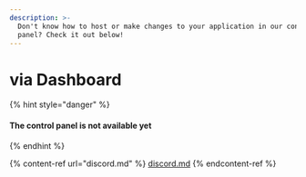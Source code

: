```yaml
---
description: >-
  Don't know how to host or make changes to your application in our control
  panel? Check it out below!
---
```


# via Dashboard

{% hint style="danger" %}
#### The control panel is not available yet
{% endhint %}

{% content-ref url="discord.md" %}
[discord.md](discord.md)
{% endcontent-ref %}

